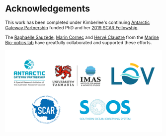 # Acknowledgements

This work has been completed under Kimberlee's continuing [Antarctic Gateway Partnership](https://www.imas.utas.edu.au/antarctic-gateway-partnership) funded PhD and her [2019 SCAR Fellowship](https://www.scar.org/awards/fellowships/overview/).

The [Raphaëlle Sauzède](https://www.researchgate.net/profile/Raphaelle_Sauzede), [Marin Cornec](https://www.researchgate.net/profile/Marin_Cornec) and [Hervé Claustre](https://www.researchgate.net/profile/Herve_Claustre) from the [Marine Bio-optics lab](http://omtab.obs-vlfr.fr/index.htm) have greatfully collaborated and supported these efforts.

![Logos](./Ack.png)
